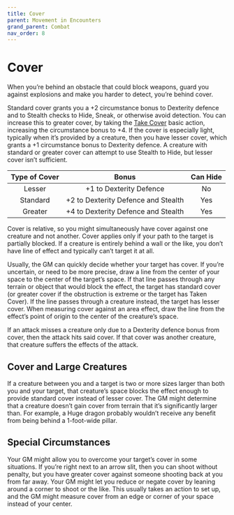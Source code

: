 ```yaml
---
title: Cover
parent: Movement in Encounters
grand_parent: Combat
nav_order: 8
---
```


# Cover
When you’re behind an obstacle that could block weapons, guard you against explosions and make you harder to detect, you’re behind cover.

Standard cover grants you a +2 circumstance bonus to Dexterity defence and to Stealth checks to Hide, Sneak, or otherwise avoid detection. You can increase this to greater cover, by taking the [Take Cover](https://stormchaserroleplaying.com/stormchaserRPG/Combat/Movement/Cover/) basic action, increasing the circumstance bonus to +4. If the cover is especially light, typically when it’s provided by a creature, then you have lesser cover, which grants a +1 circumstance bonus to Dexterity defence. A creature with standard or greater cover can attempt to use Stealth to Hide, but lesser cover isn’t sufficient.

| Type of Cover | Bonus | Can Hide |
|:-------------:|:-----:|:--------:|
| Lesser   | +1 to Dexterity Defence             | No  |
| Standard | +2 to Dexterity Defence and Stealth | Yes |
| Greater  | +4 to Dexterity Defence and Stealth | Yes |

Cover is relative, so you might simultaneously have cover against one creature and not another. Cover applies only if your path to the target is partially blocked. If a creature is entirely behind a wall or the like, you don’t have line of effect and typically can’t target it at all.

Usually, the GM can quickly decide whether your target has cover. If you’re uncertain, or need to be more precise, draw a line from the center of your space to the center of the target’s space. If that line passes through any terrain or object that would block the effect, the target has standard cover (or greater cover if the obstruction is extreme or the target has Taken Cover). If the line passes through a creature instead, the target has lesser cover. When measuring cover against an area effect, draw the line from the effect’s point of origin to the center of the creature’s space.

If an attack misses a creature only due to a Dexterity defence bonus from cover, then the attack hits said cover. If that cover was another creature, that creature suffers the effects of the attack.

## Cover and Large Creatures
If a creature between you and a target is two or more sizes larger than both you and your target, that creature’s space blocks the effect enough to provide standard cover instead of lesser cover. The GM might determine that a creature doesn’t gain cover from terrain that it’s significantly larger than. For example, a Huge dragon probably wouldn’t receive any benefit from being behind a 1-foot-wide pillar.

## Special Circumstances
Your GM might allow you to overcome your target’s cover in some situations. If you’re right next to an arrow slit, then you can shoot without penalty, but you have greater cover against someone shooting back at you from far away. Your GM might let you reduce or negate cover by leaning around a corner to shoot or the like. This usually takes an action to set up, and the GM might measure cover from an edge or corner of your space instead of your center.
